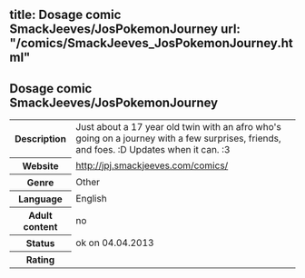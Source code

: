 title: Dosage comic SmackJeeves/JosPokemonJourney
url: "/comics/SmackJeeves_JosPokemonJourney.html"
---
Dosage comic SmackJeeves/JosPokemonJourney
-----------------------------------------

<table class="comicinfo">
<tr>
<th>Description</th><td>Just about a 17 year old twin with an afro who's going on a journey with a few surprises, friends, and foes. :D Updates when it can. :3</td>
</tr>
<tr>
<th>Website</th><td><a href="http://jpj.smackjeeves.com/comics/">http://jpj.smackjeeves.com/comics/</a></td>
</tr>
<tr>
<th>Genre</th><td>Other</td>
</tr>
<tr>
<th>Language</th><td>English</td>
</tr>
<tr>
<th>Adult content</th><td>no</td>
</tr>
<tr>
<th>Status</th><td>ok on 04.04.2013</td>
</tr>
<tr>
<th>Rating</th><td><div class="g-plusone" data-size="standard" data-annotation="bubble"
 data-href="http://jpj.smackjeeves.com/comics/"></div></td>
</tr>
</table>
<script type="text/javascript">
  (function() {
    var po = document.createElement('script'); po.type = 'text/javascript'; po.async = true;
    po.src = 'https://apis.google.com/js/plusone.js';
    var s = document.getElementsByTagName('script')[0]; s.parentNode.insertBefore(po, s);
  })();
</script>
